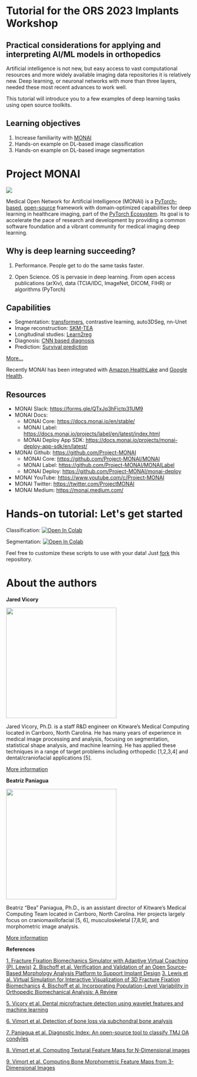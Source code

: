 # Tutorial for the ORS 2023 Implants Workshop
## Practical considerations for applying and interpreting AI/ML models in orthopedics

Artificial intelligence is not new, but easy access to vast computational resources and more widely available imaging data repositories it is relatively new. Deep learning, or neuronal networks with more than three layers, needed these most recent advances to work well.

This tutorial will introduce you to a few examples of deep learning tasks using open source toolkits.

## Learning objectives

1. Increase familiarity with [MONAI](https://monai.io/)
2. Hands-on example on DL-based image classification
3. Hands-on example on DL-based image segmentation

# Project MONAI

<img src="https://monai.io/assets/img/MONAI-logo_color_full.png"/>

Medical Open Network for Artificial Intelligence (MONAI) is a [PyTorch-based](https://pytorch.org/), [open-source](https://github.com/Project-MONAI/MONAI/blob/dev/LICENSE) framework with domain-optimized capabilities for deep learning in healthcare imaging, part of the [PyTorch Ecosystem](https://pytorch.org/ecosystem/). Its goal is to accelerate the pace of research and development
by providing a common software foundation and a vibrant community for medical imaging deep learning.

## Why is deep learning succeeding?

1. Performance. People get to do the same tasks faster.

2. Open Science. OS is pervasie in deep learning. From open access publications (arXiv), data (TCIA/IDC, ImageNet, DICOM, FIHR) or algorithms (PyTorch)

## Capabilities

*   Segmentation: [transformers](https://openaccess.thecvf.com/content/WACV2022/papers/Hatamizadeh_UNETR_Transformers_for_3D_Medical_Image_Segmentation_WACV_2022_paper.pdf), contrastive learning, auto3DSeg, nn-Unet
*   Image reconstruction: [SKM-TEA](https://datasets-benchmarks-proceedings.neurips.cc/paper/2021/file/03c6b06952c750899bb03d998e631860-Paper-round2.pdf)
*   Longitudinal studies: [Learn2reg](https://research.birmingham.ac.uk/en/publications/learn2reg-comprehensive-multi-task-medical-image-registration-cha)
*   Diagnosis: [CNN based diagnosis](https://www.ijimai.org/journal/bibcite/reference/2944)
*   Prediction: [Survival prediction](https://pubmed.ncbi.nlm.nih.gov/35399868/)

[More...](https://docs.google.com/presentation/d/1n0zEiZ2Iss5MqYWYbSlp_WVJ_LRiLqy9O6ErOjd7Bhc/present?slide=id.p1)

Recently MONAI has been integrated with [Amazon HealthLake](https://catalog.us-east-1.prod.workshops.aws/workshops/ff6964ec-b880-45d4-bc1e-468b0c7fa854/en-US) and [Google Health](https://developer.nvidia.com/blog/monai-drives-medical-ai-on-google-cloud-with-medical-imaging-suite/).


## Resources

-   MONAI Slack: https://forms.gle/QTxJq3hFictp31UM9
-   MONAI Docs:
    -   MONAI Core: https://docs.monai.io/en/stable/
    -   MONAI Label: https://docs.monai.io/projects/label/en/latest/index.html
    -   MONAI Deploy App SDK: https://docs.monai.io/projects/monai-deploy-app-sdk/en/latest/
-   MONAI Github: https://github.com/Project-MONAI
    -   MONAI Core: https://github.com/Project-MONAI/MONAI
    -   MONAI Label: https://github.com/Project-MONAI/MONAILabel
    -   MONAI Deploy: https://github.com/Project-MONAI/monai-deploy
-   MONAI YouTube: https://www.youtube.com/c/Project-MONAI
-   MONAI Twitter: https://twitter.com/ProjectMONAI
-   MONAI Medium: https://monai.medium.com/


# Hands-on tutorial: Let's get started

Classification: [![Open In Colab](https://colab.research.google.com/assets/colab-badge.svg)](https://colab.research.google.com/github/kitwaremedical/ors2023-tutorial/blob/master/mednist_tutorial.ipynb)

Segmentation: [![Open In Colab](https://colab.research.google.com/assets/colab-badge.svg)](https://colab.research.google.com/github/KitwareMedical/ors2023-tutorial/blob/master/spleen_segmentation_3d.ipynb)

Feel free to customize these scripts to use with your data! Just [fork](https://docs.github.com/en/get-started/quickstart/fork-a-repo) this repository.

# About the authors

**Jared Vicory**

<img src="https://www.kitware.com/main/wp-content/uploads/2021/11/Jared_Vicory_768x768.jpg"  width="300" height="300" />

Jared Vicory, Ph.D. is a staff R&D engineer on Kitware’s Medical Computing located in Carrboro, North Carolina. He has many years of experience in medical image processing and analysis, focusing on segmentation, statistical shape analysis, and machine learning. He has applied these techniques in a range of target problems including orthopedic \[1,2,3,4\] and dental/craniofacial applications \[5\].

[More information](https://www.kitware.com/jared-vicory/)


**Beatriz Paniagua**

<img src="https://www.kitware.com/main/wp-content/uploads/2021/11/paniagua-300x300-1.jpeg"  width="300" height="300" />

Beatriz “Bea” Paniagua, Ph.D., is an assistant director of Kitware’s Medical Computing Team located in Carrboro, North Carolina. Her projects largely focus on craniomaxillofacial \[5, 6\], musculoskeletal \[7,8,9\], and morphometric image analysis.

[More information](https://www.kitware.com/beatriz-paniagua/)


**References**

[1. Fracture Fixation Biomechanics Simulator with Adaptive Virtual Coaching (PI. Lewis)](https://reporter.nih.gov/search/XrZbdnSL80qYrii9Xeij_g/project-details/10375473)
[2. Bischoff et al. Verification and Validation of an Open Source–Based Morphology Analysis Platform to Support Implant Design](https://asmedigitalcollection.asme.org/medicaldevices/article-abstract/7/4/040903/376620/Verification-and-Validation-of-an-Open-Source?redirectedFrom=fulltext)
[3. Lewis et al. Virtual Simulation for Interactive Visualization of 3D Fracture Fixation Biomechanics](https://pubmed.ncbi.nlm.nih.gov/34370717/)
[4. Bischoff et al. Incorporating Population-Level Variability in Orthopedic Biomechanical Analysis: A Review](https://asmedigitalcollection.asme.org/biomechanical/article-abstract/136/2/021004/442937/Incorporating-Population-Level-Variability-in?redirectedFrom=fulltext)

[5. Vicory et al. Dental microfracture detection using wavelet features and machine learning](https://pubmed.ncbi.nlm.nih.gov/35505894/)

[6. Vimort et al. Detection of bone loss via subchondral bone analysis](https://pubmed.ncbi.nlm.nih.gov/29769754/)

[7. Paniagua et al. Diagnostic Index: An open-source tool to classify TMJ OA condyles](https://pubmed.ncbi.nlm.nih.gov/28690356/)

[8. Vimort et al. Computing Textural Feature Maps for N-Dimensional images](https://www.insight-journal.org/browse/publication/985)

[9. Vimort et al. Computing Bone Morphometric Feature Maps from 3-Dimensional Images](https://www.insight-journal.org/browse/publication/988)

